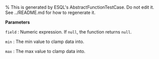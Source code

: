 % This is generated by ESQL's AbstractFunctionTestCase. Do not edit it. See ../README.md for how to regenerate it.

**Parameters**

`field`
:   Numeric expression. If `null`, the function returns `null`.

`min`
:   The min value to clamp data into.

`max`
:   The max value to clamp data into.

